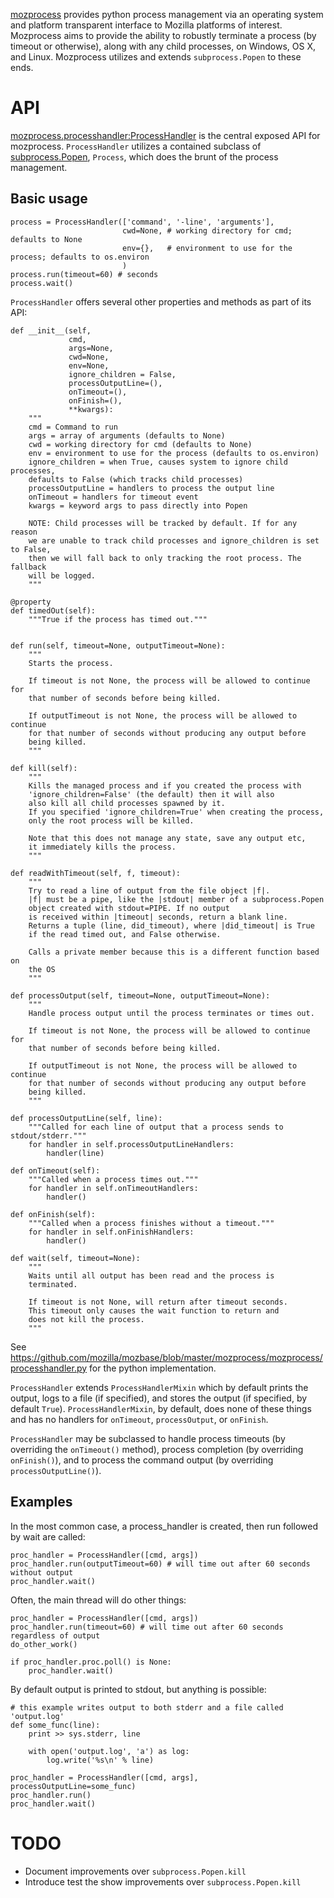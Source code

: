 [mozprocess](https://github.com/mozilla/mozbase/tree/master/mozprocess)
provides python process management via an operating system
and platform transparent interface to Mozilla platforms of interest.
Mozprocess aims to provide the ability
to robustly terminate a process (by timeout or otherwise), along with
any child processes, on Windows, OS X, and Linux. Mozprocess utilizes
and extends `subprocess.Popen` to these ends.


# API

[mozprocess.processhandler:ProcessHandler](https://github.com/mozilla/mozbase/blob/master/mozprocess/mozprocess/processhandler.py)
is the central exposed API for mozprocess.  `ProcessHandler` utilizes
a contained subclass of [subprocess.Popen](http://docs.python.org/library/subprocess.html),
`Process`, which does the brunt of the process management.

## Basic usage

    process = ProcessHandler(['command', '-line', 'arguments'],
                             cwd=None, # working directory for cmd; defaults to None
                             env={},   # environment to use for the process; defaults to os.environ
                             )
    process.run(timeout=60) # seconds
    process.wait()

`ProcessHandler` offers several other properties and methods as part of its API:

    def __init__(self,
                 cmd,
                 args=None,
                 cwd=None,
                 env=None,
                 ignore_children = False,
                 processOutputLine=(),
                 onTimeout=(),
                 onFinish=(),
                 **kwargs):
        """
        cmd = Command to run
        args = array of arguments (defaults to None)
        cwd = working directory for cmd (defaults to None)
        env = environment to use for the process (defaults to os.environ)
        ignore_children = when True, causes system to ignore child processes,
        defaults to False (which tracks child processes)
        processOutputLine = handlers to process the output line
        onTimeout = handlers for timeout event
        kwargs = keyword args to pass directly into Popen

        NOTE: Child processes will be tracked by default. If for any reason
        we are unable to track child processes and ignore_children is set to False,
        then we will fall back to only tracking the root process. The fallback
        will be logged.
        """

    @property
    def timedOut(self):
        """True if the process has timed out."""


    def run(self, timeout=None, outputTimeout=None):
        """
        Starts the process.

        If timeout is not None, the process will be allowed to continue for
        that number of seconds before being killed.

        If outputTimeout is not None, the process will be allowed to continue
        for that number of seconds without producing any output before
        being killed.
        """

    def kill(self):
        """
        Kills the managed process and if you created the process with
        'ignore_children=False' (the default) then it will also
        also kill all child processes spawned by it.
        If you specified 'ignore_children=True' when creating the process,
        only the root process will be killed.

        Note that this does not manage any state, save any output etc,
        it immediately kills the process.
        """

    def readWithTimeout(self, f, timeout):
        """
        Try to read a line of output from the file object |f|.
        |f| must be a pipe, like the |stdout| member of a subprocess.Popen
        object created with stdout=PIPE. If no output
        is received within |timeout| seconds, return a blank line.
        Returns a tuple (line, did_timeout), where |did_timeout| is True
        if the read timed out, and False otherwise.

        Calls a private member because this is a different function based on
        the OS
        """

    def processOutput(self, timeout=None, outputTimeout=None):
        """
        Handle process output until the process terminates or times out.

        If timeout is not None, the process will be allowed to continue for
        that number of seconds before being killed.

        If outputTimeout is not None, the process will be allowed to continue
        for that number of seconds without producing any output before
        being killed.
        """

    def processOutputLine(self, line):
        """Called for each line of output that a process sends to stdout/stderr."""
        for handler in self.processOutputLineHandlers:
            handler(line)

    def onTimeout(self):
        """Called when a process times out."""
        for handler in self.onTimeoutHandlers:
            handler()

    def onFinish(self):
        """Called when a process finishes without a timeout."""
        for handler in self.onFinishHandlers:
            handler()

    def wait(self, timeout=None):
        """
        Waits until all output has been read and the process is 
        terminated.

        If timeout is not None, will return after timeout seconds.
        This timeout only causes the wait function to return and
        does not kill the process.
        """

See https://github.com/mozilla/mozbase/blob/master/mozprocess/mozprocess/processhandler.py
for the python implementation.

`ProcessHandler` extends `ProcessHandlerMixin` which by default prints the
output, logs to a file (if specified), and stores the output (if specified, by
default `True`).  `ProcessHandlerMixin`, by default, does none of these things
and has no handlers for `onTimeout`, `processOutput`, or `onFinish`.

`ProcessHandler` may be subclassed to handle process timeouts (by overriding
the `onTimeout()` method), process completion (by overriding
`onFinish()`), and to process the command output (by overriding
`processOutputLine()`).

## Examples

In the most common case, a process_handler is created, then run followed by wait are called:

    proc_handler = ProcessHandler([cmd, args])
    proc_handler.run(outputTimeout=60) # will time out after 60 seconds without output
    proc_handler.wait()

Often, the main thread will do other things:

    proc_handler = ProcessHandler([cmd, args])
    proc_handler.run(timeout=60) # will time out after 60 seconds regardless of output
    do_other_work()

    if proc_handler.proc.poll() is None:
        proc_handler.wait()

By default output is printed to stdout, but anything is possible:

    # this example writes output to both stderr and a file called 'output.log'
    def some_func(line):
        print >> sys.stderr, line

        with open('output.log', 'a') as log:
            log.write('%s\n' % line)

    proc_handler = ProcessHandler([cmd, args], processOutputLine=some_func)
    proc_handler.run()
    proc_handler.wait()

# TODO

- Document improvements over `subprocess.Popen.kill`
- Introduce test the show improvements over `subprocess.Popen.kill`
